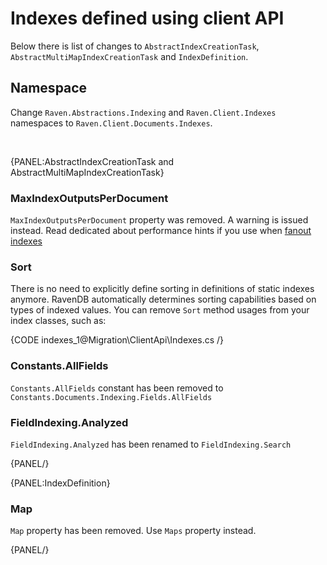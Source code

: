 ﻿# Indexes defined using client API

Below there is list of changes to `AbstractIndexCreationTask`, `AbstractMultiMapIndexCreationTask` and `IndexDefinition`.

## Namespace

Change `Raven.Abstractions.Indexing` and `Raven.Client.Indexes` namespaces to `Raven.Client.Documents.Indexes`.   

<br />

{PANEL:AbstractIndexCreationTask and AbstractMultiMapIndexCreationTask}

### MaxIndexOutputsPerDocument

`MaxIndexOutputsPerDocument` property was removed. A warning is issued instead. Read dedicated about performance hints if you use when [fanout indexes](../../indexes/fanout-indexes#performance-hints)

### Sort

There is no need to explicitly define sorting in definitions of static indexes anymore. RavenDB automatically determines sorting capabilities based on types of indexed values. You can remove `Sort` method usages from your index classes, such as:

{CODE indexes_1@Migration\ClientApi\Indexes.cs /} 

### Constants.AllFields

`Constants.AllFields` constant has been removed to `Constants.Documents.Indexing.Fields.AllFields`

### FieldIndexing.Analyzed

`FieldIndexing.Analyzed` has been renamed to `FieldIndexing.Search`

{PANEL/}

{PANEL:IndexDefinition}

### Map

`Map` property has been removed. Use `Maps` property instead.

{PANEL/}
